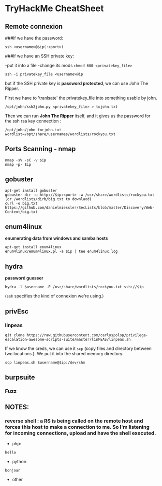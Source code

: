 # TryHackMe CheatSheet

## Remote connexion

###If we have the password:

```
ssh <username>@$ip(:<port>)
```

###If we have an SSH private key:

-put it into a file
-change its mods `chmod 600 <privatekey_file>`

```
ssh -i privatekey_file <username>@ip
```

but if the SSH private key is __password protected__, we can use John The Ripper.

First we have to 'tranlsate' the privatekey_file into something usable by john.

```
/opt/john/ssh2john.py <privatekey_file> > tojohn.txt
```

Then we can run __John The Ripper__ itself, and it gives us the password for the ssh rsa key connection : 

```
/opt/john/john forjohn.txt --wordlist=/opt/share/usernames/wordlists/rockyou.txt
```

## Ports Scanning - nmap

```
nmap -sV -sC -v $ip
nmap -p- $ip
```

## gobuster

```
apt-get install gobuster
gobuster dir -u http://$ip:<port> -w /usr/share/wordlists/rockyou.txt (or /wordlists/dirb/big.txt to downlaod)
curl -o big.txt https://github.com/danielmiessler/SecLists/blob/master/Discovery/Web-Content/big.txt
```

## enum4linux

__enumerating data from windows and samba hosts__

```
apt-get install enum4linux
enum4linux/enum4linux.pl -a $ip | tee enum4linux.log
```

## hydra

__password guesser__

```
hydra -l $username -P /usr/share/wordlists/rockyou.txt ssh://$ip
```

(`ssh` specifies the kind of connexion we're using.)

## privEsc

### linpeas

```
git clone https://raw.githubusercontent.com/carlospolop/privilege-escalation-awesome-scripts-suite/master/linPEAS/linpeas.sh
```

If we know the creds, we can use it `scp` (copy files and directory between two locations.). We put it into the shared memory directory. 

```
scp linpeas.sh $username@$ip:/dev/shm
```

## burpsuite

### Fuzz



## NOTES:

### reverse shell : a RS is being called on the remote host and forces this host to make a connection to me. So I'm listening for incoming connections, upload and have the shell executed.
- php: 
```
hello
```
- python:
```
bonjour
```
- other 
